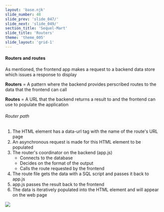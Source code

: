 ```yaml
---
layout: 'base.njk'
slide_number: 48
slide_prev: 'slide_047/'
slide_next: 'slide_049/'
section_title: 'Sequel-Mart'
slide_title: 'Routers'
theme: 'theme_005'
slide_layout: 'grid-1'
---
```


<section class="slide__text">

#### Routers and routes
As mentioned, the frontend app makes a request to a backend data store which issues a response to display

**Routers** = A pattern where the backend provides perscribed routes to the data that the frontend can call

**Routes** = A URL that the backend returns a result to and the frontend can use to populate the application

###### Router path
1. The HTML element has a data-url tag with the name of the route's URL page
2. An asynchronous request is made for this HTML element to be populated
3. The router's coordinator on the backend (app.js)
    - Connects to the database
    - Decides on the format of the output
    - Calls the route requested by the frontend
4. The route file gets the data with a SQL script and passes it back to app.js
5. app.js passes the result back to the frontend
6. The data is iteratively populated into the HTML element and will appear on the web page

<img class="bg-hidden" src="{{ '../../images/005_Router_Path.png' | url }}" />

</section>